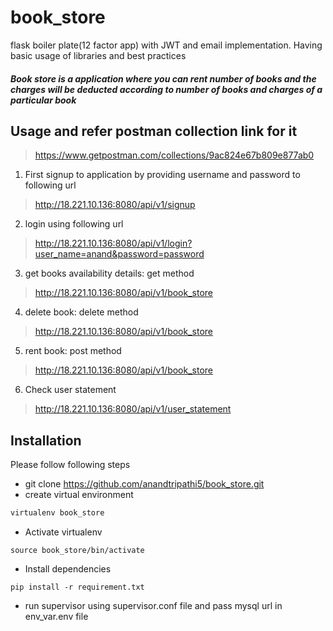 # book_store
flask boiler plate(12 factor app) with JWT and email implementation. Having basic usage of libraries and best practices


##### Book store is a application where you can rent number of books and the charges will be deducted according to number of books and charges of a particular book

## Usage and refer postman collection link for it 
> https://www.getpostman.com/collections/9ac824e67b809e877ab0

1.  First signup to application by providing username and password to following url
> http://18.221.10.136:8080/api/v1/signup
2. login using following url
> http://18.221.10.136:8080/api/v1/login?user_name=anand&password=password
3. get books availability details: get method
> http://18.221.10.136:8080/api/v1/book_store
4. delete book: delete method
> http://18.221.10.136:8080/api/v1/book_store
5. rent book: post method
> http://18.221.10.136:8080/api/v1/book_store
6. Check user statement
> http://18.221.10.136:8080/api/v1/user_statement

## Installation
Please follow following steps
* git clone https://github.com/anandtripathi5/book_store.git
* create virtual environment
```sh 
virtualenv book_store
```
* Activate virtualenv
```
source book_store/bin/activate
```
* Install dependencies
```
pip install -r requirement.txt
```
* run supervisor using supervisor.conf file and pass mysql url in env_var.env file
